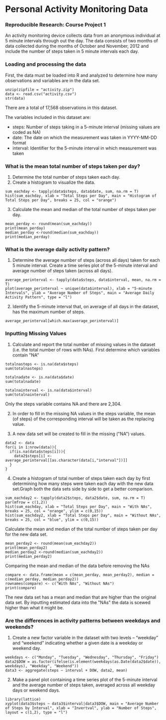 # Personal Activity Monitoring Data
### Reproducible Research: Course Project 1

An activity monitoring device collects data from an anonymous individual at 5 minute intervals through out the day. The data consists of two months of data collected during the months of October and November, 2012 and include the number of steps taken in 5 minute intervals each day.

### Loading and processing the data  

First, the data must be loaded into R and analyzed to determine how many observations 
and variables are in the data set.

```{r, echo = TRUE}
unzip(zipfile = "activity.zip")
data <- read.csv("activity.csv")
str(data)
```

There are a total of 17,568 observations in this dataset.  

The variables included in this dataset are:  

+ steps: Number of steps taking in a 5-minute interval (missing values are coded as NA)  
+ date: The date on which the measurement was taken in YYYY-MM-DD format  
+ interval: Identifier for the 5-minute interval in which measurement was taken    

### What is the mean total number of steps taken per day?  

1. Determine the total number of steps taken each day.
2. Create a histogram to visualize the data.

```{r, echo = TRUE}
sum_eachday <- tapply(data$steps, data$date, sum, na.rm = T)
hist(sum_eachday, xlab = "Total Steps per Day", main = "Histogram of Total Steps per Day", breaks = 25, col = "orange")
```

3. Calculate the mean and median of the total number of steps taken per day.

```{r}
mean_perday <- round(mean(sum_eachday))
print(mean_perday)
median_perday <-round(median(sum_eachday))  
print(median_perday)
```

### What is the average daily activity pattern?  

1. Determine the average number of steps (across all days) taken for each 5 minute interval. Create a time series plot of the 5-minute interval and average number of 
steps taken (across all days).

```{r}
average_perinterval <- tapply(data$steps, data$interval, mean, na.rm = T)
plot(average_perinterval ~ unique(data$interval), xlab = "5-minute Intervals", ylab = "Average Number of Steps", main = "Average Daily Activity Pattern", type = "l")
```

2. Identify the 5-minute interval that, on average of all days in the dataset, has the maximum number of steps.

```{r}
average_perinterval[which.max(average_perinterval)]
```

### Inputting Missing Values  

1. Calculate and report the total number of missing values in the dataset (i.e. the total number of rows with NAs). First determine which variables contain "NA"

```{r}
totalnasteps <- is.na(data$steps)
sum(totalnasteps)

totalnadate <- is.na(data$date)
sum(totalnadate)

totalnainterval <- is.na(data$interval)
sum(totalnainterval)
```

Only the steps variable contains NA and there are 2,304.

2. In order to fill in the missing NA values in the steps variable, the mean (of steps) of the corresponding interval will be taken as the replacing value. 

3. A new data set will be created to fill in the missing ("NA") values.

```{r}
data2 <- data
for(i in 1:nrow(data)){
  if(is.na(data$steps[i])){
    data2$steps[i] <- average_perinterval[[as.character(data[i,"interval"])]]
  }
}
```

4. Create a histogram of total number of steps taken each day by first determining how many steps were taken each day with the new data set.Graph both the data sets side by side to get a better comparison.

```{r}
sum_eachday2 <- tapply(data2$steps, data2$date, sum, na.rm = T)
par(mfrow = c(1,2))
hist(sum_eachday, xlab = "Total Steps per Day", main = "With NAs", breaks = 25, col = "orange", ylim = c(0,15))
hist(sum_eachday2, xlab = "Total Steps per Day", main = "Without NAs", breaks = 25, col = "blue", ylim = c(0,15))
```

Calculate the mean and median of the total number of steps taken per day for the new data set.

```{r}
mean_perday2 <- round(mean(sum_eachday2))
print(mean_perday2)
median_perday2 <-round(median(sum_eachday2))  
print(median_perday2)
```

Comparing the mean and median of the data before removing the NAs

```{r}
compare <- data.frame(mean = c(mean_perday, mean_perday2), median = c(median_perday, median_perday2))
rownames(compare) <- c("With NAs", "Without NAs")
print(compare)
```

The new data set has a mean and median that are higher than the original data set. By inputting estimated data into the "NAs" the data is scewed higher than what it might be.

### Are the differences in activity patterns between weekdays and weekends?

1. Create a new factor variable in the dataset with two levels – “weekday” and “weekend” indicating whether a given date is a weekday or weekend day.

```{r}
weekdays <- c("Monday", "Tuesday", "Wednesday", "Thursday", "Friday")
data2$DOW = as.factor(ifelse(is.element(weekdays(as.Date(data2$date)), weekdays), "Weekday", "Weekend"))
data3 <- aggregate(steps ~ interval + DOW, data2, mean)

```

2. Make a panel plot containing a time series plot of the 5-minute interval and the average number of steps taken, averaged across all weekday days or weekend days. 

```{r}
library(lattice)
xyplot(data3$steps ~ data3$interval|data3$DOW, main = "Average Number of Steps by Interval", xlab = "Invertval", ylab = "Number of Steps", layout = c(1,2), type = "l")

```
